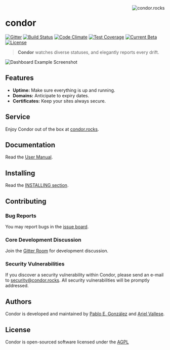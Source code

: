 <a href="https://condor.rocks/">
    <img src="http://i.imgur.com/wF5PdsV.png" alt="condor.rocks" title="rondor.rocks" align="right" />
</a>

condor
============

[![Gitter](https://img.shields.io/gitter/room/nwjs/nw.js.svg?maxAge=2592000?style=flat-square)](https://gitter.im/condorrocks)
[![Build Status](https://travis-ci.org/condorrocks/condor.svg?branch=master)](https://travis-ci.org/condorrocks/condor)
[![Code Climate](https://codeclimate.com/github/condorrocks/condor/badges/gpa.svg)](https://codeclimate.com/github/condorrocks/condor)
[![Test Coverage](https://codeclimate.com/github/condorrocks/condor/badges/coverage.svg)](https://codeclimate.com/github/condorrocks/condor/coverage)
[![Current Beta](https://img.shields.io/badge/dev--beta-0.4-yellow.svg?style=flat-square)](https://condor.rocks/)
[![License](https://img.shields.io/:license-AGPL--3.0-blue.svg?style=flat-square)](http://www.gnu.org/licenses/agpl-3.0.txt)

> **Condor** watches diverse statuses, and elegantly reports every drift.

![Dashboard Example Screenshot](http://i.imgur.com/nu8dEmC.png)

## Features

  * **Uptime:** Make sure everything is up and running.
  * **Domains:** Anticipate to expiry dates.
  * **Certificates:** Keep your sites always secure.

## Service

Enjoy Condor out of the box at [condor.rocks](https://condor.rocks/).

## Documentation

Read the [User Manual](https://condorrocks.github.io/condor/).

## Installing

Read the [INSTALLING section](INSTALLING.md).

## Contributing

### Bug Reports

You may report bugs in the [issue board](https://github.com/condorrocks/condor/issues).

### Core Development Discussion

Join the [Gitter Room](https://gitter.im/condorrocks) for development discussion.

### Security Vulnerabilities

If you discover a security vulnerability within Condor, please send an e-mail to security@condor.rocks. All security vulnerabilities will be promptly addressed.

## Authors

Condor is developed and maintained by [Pablo E. González](https://pega.sh) and [Ariel Vallese](http://alariva.com).

## License

Condor is open-sourced software licensed under the [AGPL](http://www.gnu.org/licenses/agpl-3.0-standalone.html)
